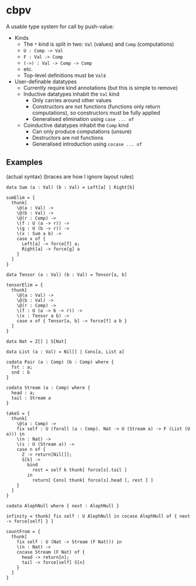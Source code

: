 # cbpv

A usable type system for call by push-value:

* Kinds
  * The `*` kind is split in two: `Val` (values) and `Comp` (computations)
  * `U : Comp -> Val`
  * `F : Val -> Comp`
  * `(->) : Val -> Comp -> Comp`
  * etc.
  * Top-level definitions must be `Val`s
* User-definable datatypes
  * Currently require kind annotations (but this is simple to remove)
  * Inductive datatypes inhabit the `Val` kind
    * Only carries around other values
    * Constructors are not functions (functions only return computations),
      so constructors must be fully applied
    * Generalised elimination using `case ... of`
  * Coinductive datatypes inhabit the `Comp` kind
    * Can only produce computations (unsure)
    * Destructors are not functions
    * Generalised introduction using `cocase ... of`

## Examples

(actual syntax) (braces are how I ignore layout rules)

```
data Sum (a : Val) (b : Val) = Left[a] | Right[b]

sumElim = {
  thunk[ 
    \@(a : Val) ->
    \@(b : Val) ->
    \@(r : Comp) ->
    \(f : U (a -> r)) ->
    \(g : U (b -> r)) ->
    \(x : Sum a b) ->
    case x of { 
      Left[a] -> force[f] a; 
      Right[a] -> force[g] a 
    } 
  ]
}

data Tensor (a : Val) (b : Val) = Tensor[a, b]

tensorElim = {
  thunk[ 
    \@(a : Val) ->
    \@(b : Val) ->
    \@(r : Comp) ->
    \(f : U (a -> b -> r)) ->
    \(x : Tensor a b) -> 
    case x of { Tensor[a, b] -> force[f] a b } 
  ]
}

data Nat = Z[] | S[Nat]

data List (a : Val) = Nil[] | Cons[a, List a]

codata Pair (a : Comp) (b : Comp) where {
  fst : a;
  snd : b
}

codata Stream (a : Comp) where {
  head : a;
  tail : Stream a
}

takeS = {
  thunk[
    \@(a : Comp) ->
    fix self : U (forall (a : Comp). Nat -> U (Stream a) -> F (List (U a))) in
    \(n : Nat) ->
    \(s : U (Stream a)) -> 
    case n of { 
      Z -> return[Nil[]]; 
      S[k] -> 
        bind 
          rest = self k thunk[ force[s].tail ]
        in 
          return[ Cons[ thunk[ force[s].head ], rest ] ]
    }
  ]
}

codata AlephNull where { next : AlephNull }
  
infinity = thunk[ fix self : U AlephNull in cocase AlephNull of { next -> force[self] } ]

countFrom = {
  thunk[
    fix self : U (Nat -> Stream (F Nat))) in
    \(n : Nat) -> 
    cocase Stream (F Nat) of { 
      head -> return[n]; 
      tail -> force[self] S[n]
    }
  ]
}
```
